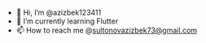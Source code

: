 - 👋 Hi, I’m @azizbek123411
- 🌱 I’m currently learning Flutter
- 📫 How to reach me @sultonovazizbek73@gmail.com

<!---
azizbek123411/azizbek123411 is a ✨ special ✨ repository because its `README.md` (this file) appears on your GitHub profile.
You can click the Preview link to take a look at your changes.
--->
